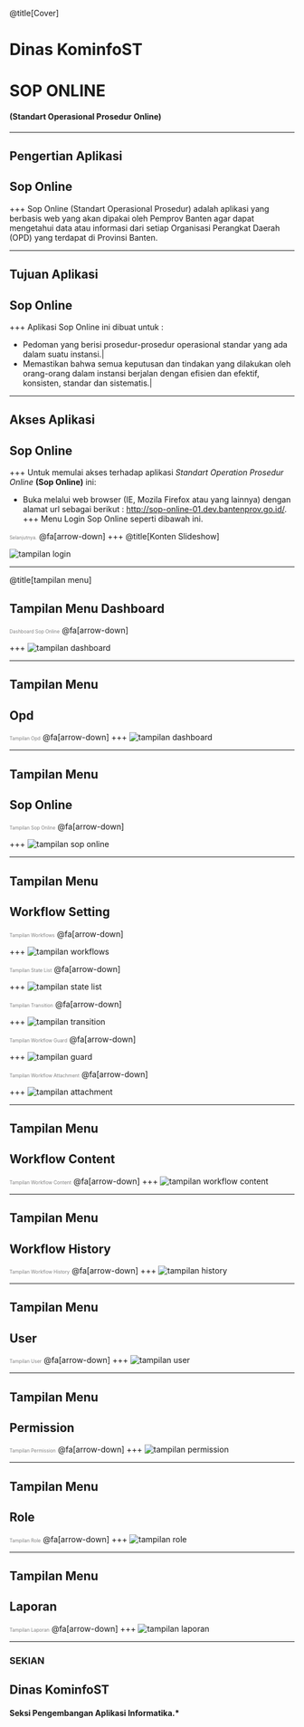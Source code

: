 @title[Cover]

# Dinas KominfoST
# SOP ONLINE 
#### (<span class="white">Standart Operasional Prosedur Online</span>)

---

## Pengertian Aplikasi
## <span class="white">Sop Online</span>

+++
Sop Online (Standart Operasional Prosedur) adalah aplikasi yang berbasis web yang akan dipakai oleh Pemprov Banten agar dapat mengetahui data atau informasi dari setiap Organisasi Perangkat Daerah (OPD) yang terdapat di Provinsi Banten.

---
## Tujuan Aplikasi
## <span class="white">Sop Online</span>

+++
Aplikasi Sop Online ini dibuat untuk :

- Pedoman yang berisi prosedur-prosedur operasional standar yang ada dalam suatu instansi.|
- Memastikan bahwa semua keputusan dan tindakan yang dilakukan oleh orang-orang dalam instansi berjalan dengan efisien dan efektif, konsisten, standar dan sistematis.|

---
## Akses Aplikasi 
## <span class="white">Sop Online</span>

+++
Untuk memulai akses terhadap aplikasi *Standart Operation Prosedur Online* **(Sop Online)** ini: 
- Buka melalui web browser (IE, Mozila Firefox atau yang lainnya) dengan alamat url sebagai berikut : http://sop-online-01.dev.bantenprov.go.id/.
+++
Menu Login Sop Online seperti dibawah ini.

<span style="font-size:0.6em; color:gray">Selanjutnya.</span>
@fa[arrow-down]
+++
@title[Konten Slideshow]

![tampilan login](/assets/images/01-login.png)

---

@title[tampilan menu]

## Tampilan Menu <span class="white">Dashboard</span>
<span style="font-size:0.6em; color:gray">Dashboard <span class="white">Sop Online</span></span>
@fa[arrow-down]

+++
![tampilan dashboard](/assets/images/02-tampilan-dashboard.png)

---
## Tampilan Menu 
## <span class="white">Opd</span>
<span style="font-size:0.6em; color:gray">Tampilan <span class="white">Opd</span></span>
@fa[arrow-down]
+++
![tampilan dashboard](/assets/images/03-tampilan-opd.png)

---
## Tampilan Menu
## <span class="white">Sop Online</span>
<span style="font-size:0.6em; color:gray">Tampilan <span class="white">Sop Online</span></span>
@fa[arrow-down]

+++
![tampilan sop online](/assets/images/04-tampilan-sop-online.png)

---
## Tampilan Menu 
## <span class="white">Workflow Setting</span>
<span style="font-size:0.6em; color:gray">Tampilan <span class="white">Workflows</span></span>
@fa[arrow-down]

+++
![tampilan workflows](/assets/images/05-tampilan-workflows.png)

<span style="font-size:0.6em; color:gray">Tampilan <span class="white">State List</span></span>
@fa[arrow-down]

+++
![tampilan state list](/assets/images/06-tampilan-statelist.png)

<span style="font-size:0.6em; color:gray">Tampilan <span class="white">Transition</span></span>
@fa[arrow-down]

+++
![tampilan transition](/assets/images/07-tampilan-transition.png)

<span style="font-size:0.6em; color:gray">Tampilan <span class="white">Workflow Guard</span></span>
@fa[arrow-down]

+++
![tampilan guard](/assets/images/08-tampilan-workflow-guard.png)

<span style="font-size:0.6em; color:gray">Tampilan <span class="white">Workflow Attachment</span></span>
@fa[arrow-down]

+++
![tampilan attachment](/assets/images/09-tampilan-workflow-attachment.png)

---

## Tampilan Menu 
## <span class="white">Workflow Content</span>
<span style="font-size:0.6em; color:gray">Tampilan <span class="white">Workflow Content</span></span>
@fa[arrow-down]
+++
![tampilan workflow content](/assets/images/10-tampilan-workflow-content.png)

---
## Tampilan Menu 
## <span class="white">Workflow History</span>
<span style="font-size:0.6em; color:gray">Tampilan <span class="white">Workflow History</span></span>
@fa[arrow-down]
+++
![tampilan history](/assets/images/11-tampilan-workflow-history.png)

---
## Tampilan Menu 
## <span class="white">User</span>
<span style="font-size:0.6em; color:gray">Tampilan <span class="white">User</span></span>
@fa[arrow-down]
+++
![tampilan user](/assets/images/12-tampilan-user.png)

---
## Tampilan Menu 
## <span class="white">Permission</span>
<span style="font-size:0.6em; color:gray">Tampilan <span class="white">Permission</span></span>
@fa[arrow-down]
+++
![tampilan permission](/assets/images/13-tampilan-permission.png)

---
## Tampilan Menu 
## <span class="white">Role</span>
<span style="font-size:0.6em; color:gray">Tampilan <span class="white">Role</span></span>
@fa[arrow-down]
+++
![tampilan role](/assets/images/14-tampilan-role.png)

---
## Tampilan Menu 
## <span class="white">Laporan</span>
<span style="font-size:0.6em; color:gray">Tampilan <span class="white">Laporan</span></span>
@fa[arrow-down]
+++
![tampilan laporan](/assets/images/15-tampilan-laporan.png)

---

### SEKIAN
## Dinas <span class="gold">KominfoST</span>
#### Seksi Pengembangan Aplikasi Informatika.*
